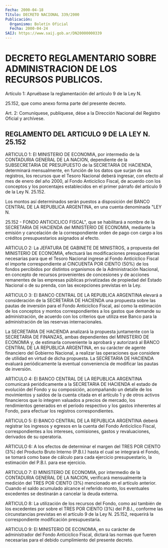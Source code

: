```yaml
---
Fecha: 2000-04-18
Título: DECRETO NACIONAL 339/2000
Publicación:
  Organismo: Boletín Oficial
  Fecha: 2000-04-24
SAIJ: https://www.saij.gob.ar/DN20000000339
---
```

# DECRETO REGLAMENTARIO SOBRE ADMINISTRACION DE LOS RECURSOS PUBLICOS.

<a id="1"></a>
Artículo 1: Apruébase la reglamentación del artículo 9 de la Ley N.

25.152,  que  como  anexo  forma  parte  del  presente  decreto.

<a id="2"></a>
Art. 2: Comuníquese, publíquese, dése a la Dirección Nacional  del Registro Oficial y archívese.

## REGLAMENTO DEL ARTICULO 9 DE LA LEY N. 25.152

<a id="1"></a>
ARTICULO 1: El MINISTERIO DE ECONOMIA, por intermedio de la CONTADURIA GENERAL DE LA NACION, dependiente de la SUBSECRETARIA DE PRESUPUESTO de la SECRETARIA DE HACIENDA, determinará mensualmente, en función de los datos que surjan de sus registros, los recursos que el Tesoro Nacional deberá ingresar, con efecto al mes de enero del año 2000, al Fondo Anticíclico Fiscal, de acuerdo con los conceptos y los porcentajes establecidos en el primer párrafo del artículo 9 de la Ley N. 25.152.

Los montos  así  determinados serán puestos a disposición del BANCO CENTRAL DE LA REPUBLICA ARGENTINA, en una cuenta denominada "LEY N.

25.152 - FONDO ANTICICLICO  FISCAL",  que se habilitará a nombre de la SECRETARIA DE HACIENDA del MINISTERIO  DE  ECONOMIA, mediante la emisión  y  cancelación de la correspondiente orden  de  pago  con cargo a los créditos presupuestarios asignados al efecto.

<a id="2"></a>
ARTICULO 2: La JEFATURA DE GABINETE DE MINISTROS, a  propuesta del MINISTERIO DE ECONOMIA, efectuará las modificaciones presupuestarias necesarias para que el Tesoro Nacional ingrese al Fondo Anticíclico Fiscal el importe correspondiente  al  CINCUENTA  POR  CIENTO  (50%) de los fondos percibidos por distintos organismos de la Administración Nacional, en concepto de recursos provenientes de  concesiones y de acciones remanentes de las empresas públicas privatizadas de propiedad del Estado Nacional o de su prenda, con las excepciones previstas en la Ley.

<a id="3"></a>
ARTICULO 3: El BANCO CENTRAL DE LA REPUBLICA ARGENTINA  elevará  a consideración de la SECRETARIA DE HACIENDA una propuesta sobre las pautas de inversión para el Fondo Anticíclico  Fiscal,  así como la estimación de los conceptos y montos correspondientes a los gastos que demande su administración, de acuerdo con los criterios que utiliza ese Banco para la administración de las reservas internacionales.

La SECRETARIA DE HACIENDA analizará  la propuesta juntamente con la SECRETARIA  DE  FINANZAS,  ambas dependientes  del  MINISTERIO  DE ECONOMIA y, de estimarla conveniente  la  aprobará  y autorizará al BANCO CENTRAL DE LA REPUBLICA ARGENTINA, en su carácter  de  agente financiero  del Gobierno Nacional, a realizar las operaciones  que considere de  utilidad  en virtud de dicha propuesta. La SECRETARIA DE HACIENDA evaluará periódicamente  la  eventual  conveniencia  de modificar las pautas de inversión.

<a id="4"></a>
ARTICULO 4: El BANCO CENTRAL DE LA REPUBLICA ARGENTINA comunicará periódicamente a la SECRETARIA DE HACIENDA el estado de evolución del  Fondo  y  su  composición, acompañando  un  detalle  de  los movimientos y saldos de la cuenta citada  en  el artículo 1 y de otros activos  financieros  que  lo integren valuados a precios de mercado, los rendimientos generados en el período  respectivo  y  los gastos inherentes al Fondo, para efectuar los registros correspondientes.

<a id="5"></a>
ARTICULO 5: El BANCO CENTRAL DE LA REPUBLICA ARGENTINA deberá registrar los ingresos y egresos en la cuenta del Fondo Anticíclico  Fiscal, correspondientes  a  los intereses,  comisiones, gastos y revaluaciones, derivados  de  su operatoria.

<a id="6"></a>
ARTICULO 6: A los efectos de determinar el margen del TRES POR CIENTO (3%) del Producto Bruto Interno (P.B.I.) hasta el cual se integrará el Fondo, se tomará como base de cálculo para  cada  ejercicio presupuestario,  la  estimación  del  P.B.I. para ese ejercicio.

<a id="7"></a>
ARTICULO 7: El MINISTERIO DE ECONOMIA, por intermedio de la CONTADURIA GENERAL DE LA NACION, verificará mensualmente la medición del TRES POR CIENTO (3%) mencionado en el artículo anterior. Cuando el saldo acumulado  alcance  el referido monto, los eventuales excedentes se destinarán a cancelar  la deuda externa.

<a id="8"></a>
ARTICULO 8: La utilización de los recursos del Fondo, como así también de los excedentes por sobre el TRES POR CIENTO (3%) del P.B.I., conforme las circunstancias previstas en el artículo 9 de  la  Ley  N. 25.152, requerirá la correspondiente modificación presupuestaria.

<a id="9"></a>
ARTICULO 9: El MINISTERIO DE ECONOMIA, en su carácter de administrador del Fondo Anticíclico Fiscal, dictará las normas que fueren necesarias para el debido cumplimiento del presente decreto.